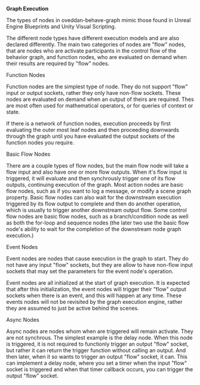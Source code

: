 **Graph Execution**

The types of nodes in oveddan-behave-graph mimic those found in Unreal Engine Blueprints and Unity Visual Scripting.

The different node types have different execution models and are also declared differently.  The main two categories of nodes are "flow" nodes, that are nodes who are activate participants in the control flow of the behavior graph, and function nodes, who are evaluated on demand when their results are required by "flow" nodes.

Function Nodes

Function nodes are the simplest type of node.  They do not support "flow" input or output sockets, rather they only have non-flow sockets.  These nodes are evaluated on demand when an output of theirs are required.  Thes are most often used for mathematical operators, or for queries of context or state.

If there is a network of function nodes, execution proceeds by first evaluating the outer most leaf nodes and then proceeding downwards through the graph until you have evaluated the output sockets of the function nodes you require.

Basic Flow Nodes

There are a couple types of flow nodes, but the main flow node will take a flow input and also have one or more flow outputs.  When it's flow input is triggered, it will evaluate and then synchrously trigger one of its flow outputs, continuing execution of the graph.  Most action nodes are basic flow nodes, such as if you want to log a message, or modify a scene graph property.  Basic flow nodes can also wait for the downstream execution triggered by its flow output to complete and then do another operation, which is usually to trigger another downstream output flow.  Some control flow nodes are basic flow nodes, such as a branch/condition node as well as both the for-loop and sequence nodes (the later two use the basic flow node's ability to wait for the completion of the downstream node graph execution.)

Event Nodes

Event nodes are nodes that cause execution in the graph to start.  They do not have any input "flow" sockets, but they are allow to have non-flow input sockets that may set the parameters for the event node's operation.

Event nodes are all initialized at the start of graph execution.  It is expected that after this initialization, the event nodes will trigger their "flow" output sockets when there is an event, and this will happen at any time.  These events nodes will not be revisited by the graph execution engine, rather they are assumed to just be active behind the scenes.

Async Nodes

Async nodes are nodes whom when are triggered will remain activate.  They are not synchrous.  The simplest example is the delay node.  When this node is triggered, it is not required to functionly trigger an output "flow" socket, but rather it can return the trigger function without calling an output.  And then later, when it so wants to trigger an output "flow" socket, it can.  This can implement a delay node, where you set a timer when the input "flow" socket is triggered and when that timer callback occurs, you can trigger the output "flow" socket. 

